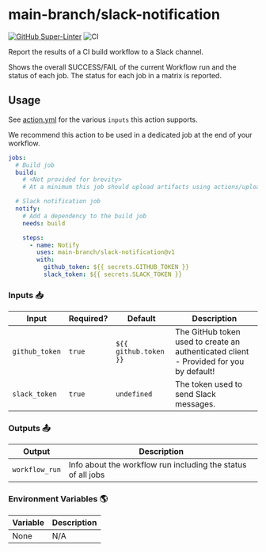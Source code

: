 # main-branch/slack-notification

[![GitHub Super-Linter](https://github.com/main-branch/slack-notification/actions/workflows/linter.yml/badge.svg)](https://github.com/super-linter/super-linter)
![CI](https://github.com/main-branch/slack-notification/actions/workflows/ci.yml/badge.svg)

Report the results of a CI build workflow to a Slack channel.

Shows the overall SUCCESS/FAIL of the current Workflow run and the status of each job. The
status for each job in a matrix is reported.

## Usage

See [action.yml](action.yml) for the various `inputs` this action supports.

We recommend this action to be used in a dedicated job at the end of your workflow.

```yaml
jobs:
  # Build job
  build:
    # <Not provided for brevity>
    # At a minimum this job should upload artifacts using actions/upload-pages-artifact

  # Slack notification job
  notify:
    # Add a dependency to the build job
    needs: build

    steps:
      - name: Notify
        uses: main-branch/slack-notification@v1
        with:
          github_token: ${{ secrets.GITHUB_TOKEN }}
          slack_token: ${{ secrets.SLACK_TOKEN }}
```

### Inputs 📥

| Input | Required? | Default | Description |
| ----- | --------- | ------- | ----------- |
| `github_token` | `true` | `${{ github.token }}` | The GitHub token used to create an authenticated client - Provided for you by default! |
| `slack_token` | `true` | `undefined` | The token used to send Slack messages. |

### Outputs 📤

| Output | Description |
| ------ | ----------- |
| `workflow_run` | Info about the workflow run including the status of all jobs |

### Environment Variables 🌎

| Variable | Description |
| -------- | ----------- |
| None | N/A |

